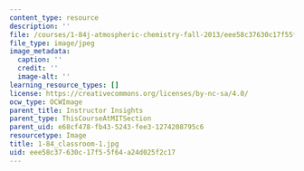 ```yaml
---
content_type: resource
description: ''
file: /courses/1-84j-atmospheric-chemistry-fall-2013/eee58c37630c17f55f64a24d025f2c17_1-84_classroom-1.jpg
file_type: image/jpeg
image_metadata:
  caption: ''
  credit: ''
  image-alt: ''
learning_resource_types: []
license: https://creativecommons.org/licenses/by-nc-sa/4.0/
ocw_type: OCWImage
parent_title: Instructor Insights
parent_type: ThisCourseAtMITSection
parent_uid: e68cf478-fb43-5243-fee3-1274208795c6
resourcetype: Image
title: 1-84_classroom-1.jpg
uid: eee58c37-630c-17f5-5f64-a24d025f2c17
---
```

